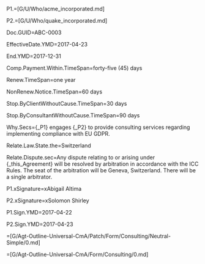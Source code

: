 P1.=[G/U/Who/acme_incorporated.md]

P2.=[G/U/Who/quake_incorporated.md]

Doc.GUID=ABC-0003

EffectiveDate.YMD=2017-04-23

End.YMD=2017-12-31

Comp.Payment.Within.TimeSpan=forty-five (45) days

Renew.TimeSpan=one year

NonRenew.Notice.TimeSpan=60 days

Stop.ByClientWithoutCause.TimeSpan=30 days

Stop.ByConsultantWithoutCause.TimeSpan=90 days

Why.Secs={_P1} engages {_P2} to provide consulting services regarding implementing compliance with EU GDPR.

Relate.Law.State.the=Switzerland

Relate.Dispute.sec=Any dispute relating to or arising under {_this_Agreement} will be resolved by arbitration in accordance with the ICC Rules.  The seat of the arbitration will be Geneva, Switzerland.  There will be a single arbitrator.

P1.xSignature=xAbigail Altima

P2.xSignature=xSolomon Shirley

P1.Sign.YMD=2017-04-22

P2.Sign.YMD=2017-04-23

=[G/Agt-Outline-Universal-CmA/Patch/Form/Consulting/Neutral-Simple/0.md]

=[G/Agt-Outline-Universal-CmA/Form/Consulting/0.md]
